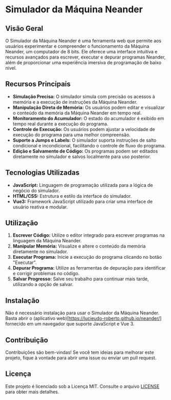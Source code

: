 
# Simulador da Máquina Neander

## Visão Geral
O Simulador da Máquina Neander é uma ferramenta web que permite aos usuários experimentar e compreender o funcionamento da Máquina Neander, um computador de 8 bits. Ele oferece uma interface intuitiva e recursos avançados para escrever, executar e depurar programas Neander, além de proporcionar uma experiência imersiva de programação de baixo nível.

## Recursos Principais
- **Simulação Precisa:** O simulador simula com precisão os acessos à memória e a execução de instruções da Máquina Neander.
- **Manipulação Direta de Memória:** Os usuários podem editar e visualizar o conteúdo da memória da Máquina Neander em tempo real.
- **Monitoramento do Acumulador:** O estado do acumulador é exibido em tempo real durante a execução do programa.
- **Controle de Execução:** Os usuários podem ajustar a velocidade de execução do programa para uma melhor compreensão.
- **Suporte a Jumps e Labels:** O simulador suporta instruções de salto condicional e incondicional, facilitando o controle de fluxo do programa.
- **Edição e Salvamento de Código:** Os programas podem ser editados diretamente no simulador e salvos localmente para uso posterior.

## Tecnologias Utilizadas
- **JavaScript:** Linguagem de programação utilizada para a lógica de negócio do simulador.
- **HTML/CSS:** Estrutura e estilo da interface do simulador.
- **Vue3:** Framework JavaScript utilizado para criar uma interface de usuário reativa e modular.

## Utilização
1. **Escrever Código:** Utilize o editor integrado para escrever programas na linguagem da Máquina Neander.
2. **Manipular Memória:** Visualize e altere o conteúdo da memória diretamente no simulador.
3. **Executar Programa:** Inicie a execução do programa clicando no botão "Executar".
4. **Depurar Programa:** Utilize as ferramentas de depuração para identificar e corrigir problemas no código.
5. **Salvar Progresso:** Salve seu trabalho para continuar mais tarde, utilizando a opção de salvar.

## Instalação
Não é necessário instalação para usar o Simulador da Máquina Neander. 
Basta abrir o (aplicativo web)[https://lucieudo-roberto.github.io/neander/] fornecido em um navegador que suporte JavaScript e Vue 3.

## Contribuição
Contribuições são bem-vindas! Se você tem ideias para melhorar este projeto, fique à vontade para abrir uma issue ou enviar um pull request.


## Licença
Este projeto é licenciado sob a Licença MIT. Consulte o arquivo [LICENSE](LICENSE) para obter mais detalhes.
